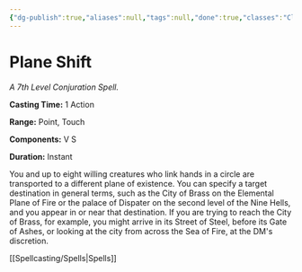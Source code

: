 ```yaml
---
{"dg-publish":true,"aliases":null,"tags":null,"done":true,"classes":"Cleric, Druid, Sorcerer, Warlock, Wizard,","spellLevel":7,"school":"Conjuration","source":"PHB","permalink":"/spells/plane-shift/","dgHomeLink":false,"dgPassFrontmatter":true}
---
```


# Plane Shift
*A 7th Level Conjuration Spell.*

**Casting Time:** 1 Action

**Range:** Point, Touch

**Components:** V S 

**Duration:** Instant

You and up to eight willing creatures who link hands in a circle are transported to a different plane of existence. You can specify a target destination in general terms, such as the City of Brass on the Elemental Plane of Fire or the palace of Dispater on the second level of the Nine Hells, and you appear in or near that destination. If you are trying to reach the City of Brass, for example, you might arrive in its Street of Steel, before its Gate of Ashes, or looking at the city from across the Sea of Fire, at the DM's discretion.

[[Spellcasting/Spells|Spells]]